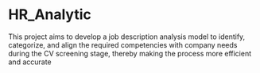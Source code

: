 # HR_Analytic
This project aims to develop a job description analysis model to identify, categorize, and align the required competencies with company needs during the CV screening stage, thereby making the process more efficient and accurate
